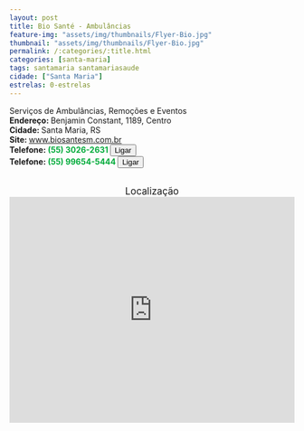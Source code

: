 ```yaml
---
layout: post
title: Bio Santé - Ambulâncias
feature-img: "assets/img/thumbnails/Flyer-Bio.jpg"
thumbnail: "assets/img/thumbnails/Flyer-Bio.jpg"
permalink: /:categories/:title.html
categories: [santa-maria]
tags: santamaria santamariasaude
cidade: ["Santa Maria"]
estrelas: 0-estrelas
---
```

Serviços de Ambulâncias, Remoções e Eventos<!-- more --> <br/>
<b>Endereço: </b>Benjamin Constant, 1189, Centro<br />
<b>Cidade: </b>Santa Maria, RS<br />
<b>Site: </b>www.biosantesm.com.br<br />
<b>Telefone: <span style="color: #00ab3a;">(55) 3026-2631</span> <a href="tel:5530262631"><button class="ligar">Ligar</button></a></b><br />
<b>Telefone: <span style="color: #00ab3a;">(55) 99654-5444</span> <a href="tel:55996545444"><button class="ligar">Ligar</button></a></b><br />
<br />
<div style="font-size: larger; text-align: center;">
Localização</div>
<iframe src="https://www.google.com/maps/embed?pb=!1m18!1m12!1m3!1d3466.1039759588475!2d-53.80270088530458!3d-29.687765021737626!2m3!1f0!2f0!3f0!3m2!1i1024!2i768!4f13.1!3m3!1m2!1s0x0%3A0x0!2zMjnCsDQxJzE2LjAiUyA1M8KwNDgnMDEuOCJX!5e0!3m2!1spt-BR!2sbr!4v1521470461225" width="100%" height="400" frameborder="0" style="border:0" allowfullscreen></iframe>

